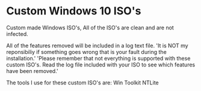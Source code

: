 # Custom Windows 10 ISO's
Custom made Windows ISO's, All of the ISO's are clean and are not infected.

All of the features removed will be included in a log text file.
'It is NOT my reponsibiliy if something goes wrong that is your fault during the installation.'
'Please remember that not everything is supported with these custom ISO's. Read the log file included with your ISO to see which features have been removed.'

The tools I use for these custom ISO's are:
Win Toolkit
NTLite
